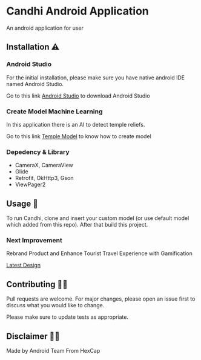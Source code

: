 # Candhi Android Application

An android application for user

## Installation ⚠️

### Android Studio

For the initial installation, please make sure you have native android IDE named Android Studio.

Go to this link [Android Studio](https://developer.android.com/studio) to download Android Studio


### Create Model Machine Learning

In this application there is an AI to detect temple reliefs.

Go to this link [Temple Model](https://developer.android.com/studio) to know how to create model 

### Depedency & Library
* CameraX, CameraView
* Glide
* Retrofit, OkHttp3, Gson
* ViewPager2

## Usage 🧨

To run Candhi, clone and insert your custom model (or use default model which added from this repo). After that build this project.

### Next Improvement 

Rebrand Product and Enhance Tourist Travel Experience with Gamification

[Latest Design](https://xd.adobe.com/view/d093786a-5eb0-438a-8d43-b0b153a5a356-85c0/)

## Contributing 👼🏿
Pull requests are welcome. For major changes, please open an issue first to discuss what you would like to change.

Please make sure to update tests as appropriate.

## Disclaimer 🧟‍♀️
Made by Android Team From HexCap

